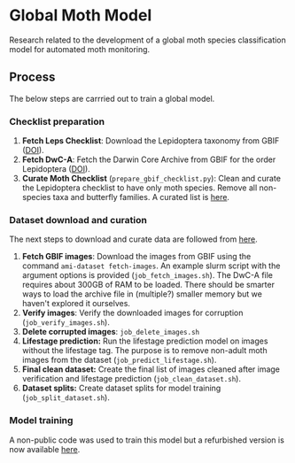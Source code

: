 # Global Moth Model
Research related to the development of a global moth species classification model for automated moth monitoring.

## Process
The below steps are carrried out to train a global model.  

### Checklist preparation
1. **Fetch Leps Checklist**: Download the Lepidoptera taxonomy from GBIF ([DOI](https://doi.org/10.15468/dl.jzy3de)).
2. **Fetch DwC-A**: Fetch the Darwin Core Archive from GBIF for the order Lepidoptera ([DOI](https://doi.org/10.15468/dl.6j5bzj)). 
3. **Curate Moth Checklist** (`prepare_gbif_checklist.py`): Clean and curate the Lepidoptera checklist to have only moth species. Remove all non-species taxa and butterfly families. A curated list is [here](https://docs.google.com/spreadsheets/d/1E6Zn2hXbHGMMAiPhtDXFO9_hDtl68lG5fx2vg0jyBvg/edit?usp=sharing).

### Dataset download and curation
The next steps to download and curate data are followed from [here](https://github.com/RolnickLab/ami-ml/tree/main/src/dataset_tools).

1. **Fetch GBIF images**: Download the images from GBIF using the command `ami-dataset fetch-images`. An example slurm script with the argument options is provided (`job_fetch_images.sh`). The DwC-A file requires about 300GB of RAM to be loaded. There should be smarter ways to load the archive file in (multiple?) smaller memory but we haven't explored it ourselves.
2. **Verify images**: Verify the downloaded images for corruption (`job_verify_images.sh`).
3. **Delete corrupted images**: `job_delete_images.sh`
4. **Lifestage prediction:** Run the lifestage prediction model on images without the lifestage tag. The purpose is to remove non-adult moth images from the dataset (`job_predict_lifestage.sh`).
5. **Final clean dataset:** Create the final list of images cleaned after image verification and lifestage prediction (`job_clean_dataset.sh`).
6. **Dataset splits:** Create dataset splits for model training (`job_split_dataset.sh`).

### Model training
A non-public code was used to train this model but a refurbished version is now available [here](https://github.com/RolnickLab/ami-ml/tree/main/src/classification).

